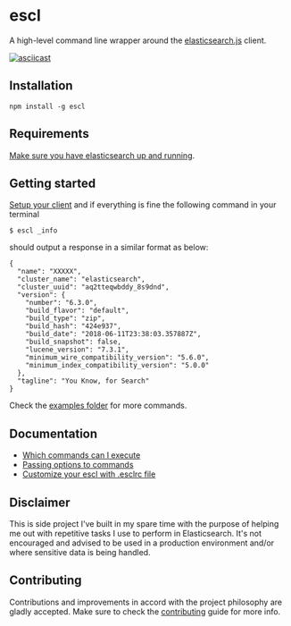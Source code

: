 # escl
A high-level command line wrapper around the
[elasticsearch.js](https://github.com/elastic/elasticsearch-js) client.

[![asciicast](https://asciinema.org/a/Y0tbnAEyuOy68o0uCpB4zgXtQ.png)](https://asciinema.org/a/Y0tbnAEyuOy68o0uCpB4zgXtQ)

## Installation
``` shell
npm install -g escl
```

## Requirements
[Make sure you have elasticsearch up and
running](https://www.elastic.co/guide/en/elasticsearch/reference/current/getting-started.html).

## Getting started
[Setup your client](docs/setting-up-client.md) and if everything is fine the
following command in your terminal

``` shell
$ escl _info
```

should output a response in a similar format as below:

```
{
  "name": "XXXXX",
  "cluster_name": "elasticsearch",
  "cluster_uuid": "aq2tteqwbddy_8s9dnd",
  "version": {
    "number": "6.3.0",
    "build_flavor": "default",
    "build_type": "zip",
    "build_hash": "424e937",
    "build_date": "2018-06-11T23:38:03.357887Z",
    "build_snapshot": false,
    "lucene_version": "7.3.1",
    "minimum_wire_compatibility_version": "5.6.0",
    "minimum_index_compatibility_version": "5.0.0"
  },
  "tagline": "You Know, for Search"
}
```

Check the [examples folder](docs/examples/) for more commands.

## Documentation
- [Which commands can I execute](docs/commands.md)
- [Passing options to commands](docs/options.md)
- [Customize your escl with .esclrc file](docs/esclrc.md)

## Disclaimer
This is side project I've built in my spare time with the purpose of helping me
out with repetitive tasks I use to perform in Elasticsearch. It's not encouraged
and advised to be used in a production environment and/or where sensitive data
is being handled.

## Contributing
Contributions and improvements in accord with the project philosophy are gladly
accepted. Make sure to check the [contributing](CONTRIBUTING.md) guide for
more info.
